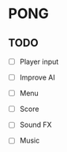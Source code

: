 # PONG

## TODO

 - [ ] Player input
 - [ ] Improve AI
 - [ ] Menu
 - [ ] Score
 - [ ] Sound FX
 - [ ] Music

